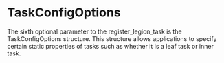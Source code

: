 # TaskConfigOptions

The sixth optional parameter to the register_legion_task is the TaskConfigOptions structure.
This structure allows applications to specify certain static properties of tasks such as
whether it is a leaf task or inner task.
